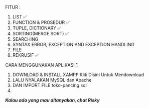 
 FITUR :
 
1. LIST ✅
2. FUNCTION & PROSEDUR ✅
3. TUPLE, DICTIONARY ✅
4. SORTING(MERGE SORT) ✅
5. SEARCHING
6. SYNTAX ERROR, EXCEPTION AND EXCEPTION HANDLING
7. FILE
8. REKRUSIF ✅




CARA MENGGUNAKAN APLIKASI
1
1. DOWNLOAD & INSTALL XAMPP 
      <a src="https://www.apachefriends.org/index.html"> Klik Disini Untuk Mendownload</a>
2. LALU NYALAKAN MySQL dan Apache
3. DAN IMPORT FILE toko-pancing.sql 
4. 











***Kalau ada yang mau ditanyakan, chat Risky***


